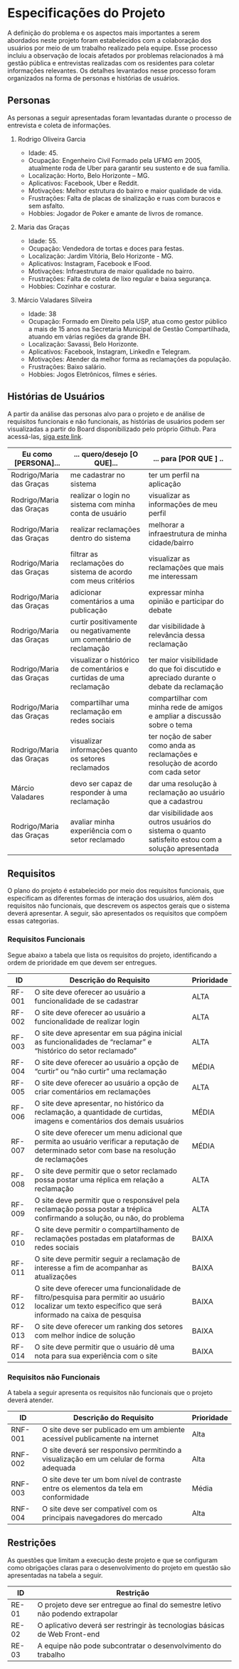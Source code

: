 # Especificações do Projeto

A definição do problema e os aspectos mais importantes a serem abordados neste projeto foram estabelecidos com a colaboração dos usuários por meio de um trabalho realizado pela equipe. Esse processo incluiu a observação de locais afetados por problemas relacionados à má gestão pública e entrevistas realizadas com os residentes para coletar informações relevantes. Os detalhes levantados nesse processo foram organizados na forma de personas e histórias de usuários.

## Personas

As personas a seguir apresentadas foram levantadas durante o processo de entrevista e coleta de informações. 

1. Rodrigo Oliveira Garcia
    * Idade: 45.
    * Ocupação: Engenheiro Civil Formado pela UFMG em 2005, atualmente roda de Uber para garantir seu sustento e de sua família.
    * Localização: Horto, Belo Horizonte – MG.
    * Aplicativos: Facebook, Uber e Reddit.
    * Motivações: Melhor estrutura do bairro e maior qualidade de vida.
    * Frustrações: Falta de placas de sinalização e ruas com buracos e sem asfalto.
    * Hobbies: Jogador de Poker e amante de livros de romance.

2. Maria das Graças 
    * Idade: 55.
    * Ocupação: Vendedora de tortas e doces para festas.
    * Localização: Jardim Vitória, Belo Horizonte - MG.
    * Aplicativos: Instagram, Facebook e IFood.
    * Motivações: Infraestrutura de maior qualidade no bairro.
    * Frustrações: Falta de coleta de lixo regular e baixa segurança.
    * Hobbies: Cozinhar e costurar.

3. Márcio Valadares Silveira
    * Idade: 38
    * Ocupação: Formado em Direito pela USP, atua como gestor público a mais de 15 anos na Secretaria Municipal de Gestão Compartilhada, atuando em várias regiões da grande BH.
    * Localização: Savassi, Belo Horizonte.
    * Aplicativos: Facebook, Instagram, LinkedIn e Telegram.
    * Motivações: Atender da melhor forma as reclamações da população.
    * Frustrações: Baixo salário.
    * Hobbies: Jogos Eletrônicos, filmes e séries.

## Histórias de Usuários

A partir da análise das personas alvo para o projeto e de análise de requisitos funcionais e não funcionais, as histórias de usuários podem ser visualizadas a partir do Board disponibilizado pelo próprio Github. Para acessá-las, [siga este link](https://github.com/orgs/ICEI-PUC-Minas-PMV-ADS/projects/311/views/1).


| Eu como [PERSONA]...     | ... quero/desejo [O QUE]...                                        | ... para [POR QUE ] ..                                                                              |
| ------------------------ | ------------------------------------------------------------------ | --------------------------------------------------------------------------------------------------- |
| Rodrigo/Maria das Graças | me cadastrar no sistema                                            | ter um perfil na aplicação                                                                          |
| Rodrigo/Maria das Graças | realizar o login no sistema com minha conta de usuário             | visualizar as informações de meu perfil                                                             |
| Rodrigo/Maria das Graças | realizar reclamações dentro do sistema                             | melhorar a infraestrutura de minha cidade/bairro                                                    |
| Rodrigo/Maria das Graças | filtrar as reclamações do sistema de acordo com meus critérios     | visualizar as reclamações que mais me interessam                                                    |
| Rodrigo/Maria das Graças | adicionar comentários a uma publicação                             | expressar minha opinião e participar do debate                                                      |
| Rodrigo/Maria das Graças | curtir positivamente ou negativamente um comentário de reclamação  | dar visibilidade à relevância dessa reclamação                                                      |
| Rodrigo/Maria das Graças | visualizar o histórico de comentários e curtidas de uma reclamação | ter maior visibilidade do que foi discutido e apreciado durante o debate da reclamação              |
| Rodrigo/Maria das Graças | compartilhar uma reclamação em redes sociais                       | compartilhar com minha rede de amigos e ampliar a discussão sobre o tema                            |
| Rodrigo/Maria das Graças | visualizar informações quanto os setores reclamados                | ter noção de saber como anda as reclamações e resoluçào de acordo com cada setor                    |
| Márcio Valadares         | devo ser capaz de responder à uma reclamação                       | dar uma resolução à reclamação ao usuário que a cadastrou                                           |
| Rodrigo/Maria das Graças | avaliar minha experiência com o setor reclamado                    | dar visibilidade aos outros usuários do sistema o quanto satisfeito estou com a solução apresentada |

## Requisitos

O plano do projeto é estabelecido por meio dos requisitos funcionais, que especificam as diferentes formas de interação dos usuários, além dos requisitos não funcionais, que descrevem os aspectos gerais que o sistema deverá apresentar. A seguir, são apresentados os requisitos que compõem essas categorias.

### Requisitos Funcionais

Segue abaixo a tabela que lista os requisitos do projeto, identificando a ordem de prioridade em que devem ser entregues.

|ID    | Descrição do Requisito  | Prioridade |
|------|-----------------------------------------|----|
|RF-001| O site deve oferecer ao usuário a funcionalidade de se cadastrar | ALTA |
|RF-002| O site deve oferecer ao usuário a funcionalidade de realizar login | ALTA |
|RF-003| O site deve apresentar em sua página inicial as funcionalidades de “reclamar” e “histórico do setor reclamado” | ALTA |
|RF-004| O site deve oferecer ao usuário a opção de “curtir” ou “não curtir” uma reclamação | MÉDIA |
|RF-005| O site deve oferecer ao usuário a opção de criar comentários em reclamações | ALTA |
|RF-006| O site deve apresentar, no histórico da reclamação, a quantidade de curtidas, imagens e comentários dos demais usuários | MÉDIA |
|RF-007| O site deve oferecer um menu adicional que permita ao usuário verificar a reputação de determinado setor com base na resolução de reclamações | MÉDIA |
|RF-008| O site deve permitir que o setor reclamado possa postar uma réplica em relação a reclamação | ALTA |
|RF-009| O site deve permitir que o responsável pela reclamação possa postar a tréplica confirmando a solução, ou não, do problema | ALTA |
|RF-010| O site deve permitir o compartilhamento de reclamações postadas em plataformas de redes sociais | BAIXA |
|RF-011| O site deve permitir seguir a reclamação de interesse a fim de acompanhar as atualizações | BAIXA |
|RF-012| O site deve oferecer uma funcionalidade de filtro/pesquisa para permitir ao usuário localizar um texto específico que será informado na caixa de pesquisa | BAIXA |
|RF-013| O site deve oferecer um ranking dos setores com melhor índice de solução | BAIXA |
|RF-014| O site deve permitir que o usuário dê uma nota para sua experiência com o site | BAIXA |

### Requisitos não Funcionais

A tabela a seguir apresenta os requisitos não funcionais que o projeto deverá atender.

|ID     | Descrição do Requisito  |Prioridade |
|-------|-------------------------|----|
|RNF-001| O site deve ser publicado em um ambiente acessível publicamente na internet | Alta |
|RNF-002| O site deverá ser responsivo permitindo a visualização em um celular de forma adequada |  Alta |
|RNF-003| O site deve ter um bom nível de contraste entre os elementos da tela em conformidade | Média |
|RNF-004| O site deve ser compatível com os principais navegadores do mercado | Alta |

## Restrições

As questões que limitam a execução deste projeto e que se configuram como obrigações claras para o desenvolvimento do projeto em questão são apresentadas na tabela a seguir.

|ID| Restrição                                             |
|--|-------------------------------------------------------|
|RE-01| O projeto deve ser entregue ao final do semestre letivo não podendo extrapolar |
|RE-02| O aplicativo deverá ser restringir às tecnologias básicas de Web Front-end |
|RE-03| A equipe não pode subcontratar o desenvolvimento do trabalho |
